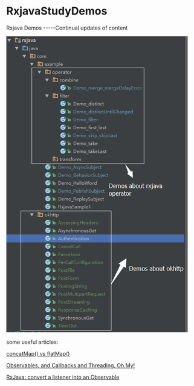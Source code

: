 # RxjavaStudyDemos

Rxjava Demos -----Continual updates of content

![png](https://github.com/codingWang/RxjavaStudyDemos/blob/master/about.png)


some useful articles:

[concatMap() vs flatMap()](http://fernandocejas.com/2015/01/11/rxjava-observable-tranformation-concatmap-vs-flatmap/)

[Observables, and Callbacks and Threading, Oh My!](https://robots.thoughtbot.com/observables-and-callbacks-and-threading-oh-my)

[RxJava: convert a listener into an Observable](http://www.andreamaglie.com/rxjava-listener-to-observable/)
